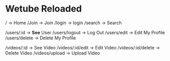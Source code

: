# Wetube Reloaded

/ -> Home
/Join -> Join
/login -> login
/search -> Search

/users/:id -> **See** User
/users/logout -> Log Out
/users/edit -> Edit My Profile
/users/delete -> Delete My Profile

/videos/:id -> See Video
/videos/:id/edit -> Edit Video
/videos/:id/delete -> Delete Video
/videos/upload -> Upload Video
